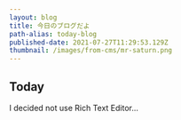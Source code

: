 ```yaml
---
layout: blog
title: 今日のブログだよ
path-alias: today-blog
published-date: 2021-07-27T11:29:53.129Z
thumbnail: /images/from-cms/mr-saturn.png
---
```

## Today

I decided not use Rich Text Editor...